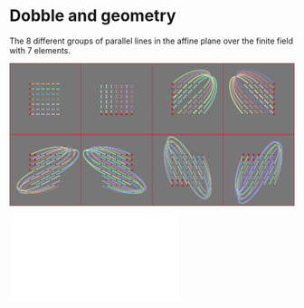 # Dobble and geometry

The 8 different groups of parallel lines in the affine plane over the finite field with 7 elements.

![Text](plane-1.png)

![Text](plane-1.pdf)